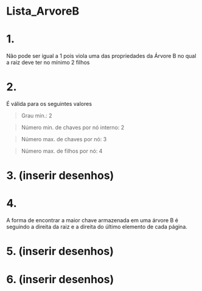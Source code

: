 # Lista_ArvoreB
# 1.
Não pode ser igual a 1 pois viola uma das propriedades da Árvore B no qual a raiz deve ter no mínimo 2 filhos


# 2.
É válida para os seguintes valores

> Grau min.: 2

> Número min. de chaves por nó  interno: 2

> Número max. de chaves por nó: 3

> Número max. de filhos por nó: 4


# 3. (inserir desenhos)


# 4. 
A forma de encontrar a maior chave armazenada em uma árvore B é seguindo a direita da raiz e a direita do último elemento de cada página.


# 5. (inserir desenhos)


# 6. (inserir desenhos)
